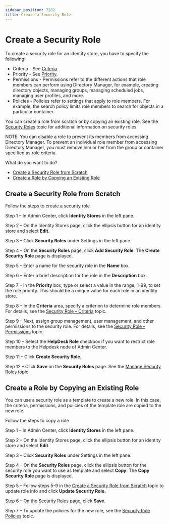 ```yaml
---
sidebar_position: 7282
title: Create a Security Role
---
```


# Create a Security Role

To create a security role for an identity store, you have to specify the following:

* Criteria - See [Criteria](Manage#Criteria "Criteria ").
* Priority - See [Priority](Manage#Priority "Priority").
* Permissions - Permissions refer to the different actions that role members can perform using Directory Manager, for example, creating directory objects, managing groups, managing scheduled jobs, managing user profiles,
  and more.
* Policies - Policies refer to settings that apply to role members. For example, the search policy limits role members to search for objects in a particular container.

You can create a role from scratch or by copying an existing role. See the [Security Roles](Overview "Security Roles") topic for additional information on security roles.

NOTE: You can disable a role to prevent its members from accessing Directory Manager. To prevent an individual role member from accessing Directory Manager, you must remove him or her from the group or container specified as role criteria.

What do you want to do?

* [Create a Security Role from Scratch](#scratch "Create a Security Role from Scratch")
* [Create a Role by Copying an Existing Role](#existing "Create a Role by Copying an Existing Role")

## Create a Security Role from Scratch

Follow the steps to create a security role

Step 1 – In Admin Center, click **Identity Stores** in the left pane.

Step 2 – On the Identity Stores page, click the ellipsis button for an identity store and select **Edit**.

Step 3 – Click **Security Roles** under Settings in the left pane.

Step 4 – On the **Security Roles** page, click **Add Security Role**. The **Create Security Role** page is displayed.

Step 5 – Enter a name for the security role in the **Name** box.

Step 6 – Enter a brief description for the role in the **Description** box.

Step 7 – In the **Priority** box, type or select a value in the range, 1-99, to set the role priority. This should be a unique value for each role in an identity
store.

Step 8 – In the **Criteria** area, specify a criterion to determine role members. For details, see the [Security Role – Criteria](Criteria "Security Role – Criteria") topic.

Step 9 – Next, assign group management, user management, and other permissions to the security role. For details, see the [Security Role – Permissions](Permissions "Security Role – Permissions") topic.

Step 10 – Select the **HelpDesk Role** checkbox if you want to restrict role members to the Helpdesk node of Admin Center.

Step 11 – Click **Create Security Role**.

Step 12 – Click **Save** on the **Security Roles** page. See the [Manage Security Roles](Manage "Manage Security Roles") topic.

## Create a Role by Copying an Existing Role

You can use a security role as a template to create a new role. In this case, the criteria, permissions, and policies of the template role are copied to the new role.

Follow the steps to copy a role

Step 1 – In Admin Center, click **Identity Stores** in the left pane.

Step 2 – On the Identity Stores page, click the ellipsis button for an identity store and select **Edit**.

Step 3 – Click **Security Roles** under Settings in the left pane.

Step 4 – On the **Security Roles** page, click the ellipsis button for the security role you want to use as template and select **Copy**. The **Copy Security Role** page is displayed.

Step 5 – Follow steps 5-9 in the [Create a Security Role from Scratch](#scratch "Create a Security Role from Scratch") topic to update role info and click **Update Security Role**.

Step 6 – On the Security Roles page, click **Save**.

Step 7 – To update the policies for the new role, see the [Security Role Policies](Policy/Overview "Security Role Policies") topic.